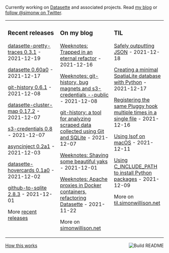 Currently working on [Datasette](https://datasette.io/) and associated projects. Read [my blog](https://simonwillison.net/) or [follow @simonw on Twitter](https://twitter.com/simonw).

<table><tr><td valign="top" width="33%">

### Recent releases
<!-- recent_releases starts -->
[datasette-pretty-traces 0.3.1](https://github.com/simonw/datasette-pretty-traces/releases/tag/0.3.1) - 2021-12-19

[datasette 0.60a0](https://github.com/simonw/datasette/releases/tag/0.60a0) - 2021-12-17

[git-history 0.6.1](https://github.com/simonw/git-history/releases/tag/0.6.1) - 2021-12-08

[datasette-cluster-map 0.17.2](https://github.com/simonw/datasette-cluster-map/releases/tag/0.17.2) - 2021-12-07

[s3-credentials 0.8](https://github.com/simonw/s3-credentials/releases/tag/0.8) - 2021-12-07

[asyncinject 0.2a1](https://github.com/simonw/asyncinject/releases/tag/0.2a1) - 2021-12-03

[datasette-hovercards 0.1a0](https://github.com/simonw/datasette-hovercards/releases/tag/0.1a0) - 2021-12-02

[github-to-sqlite 2.8.3](https://github.com/dogsheep/github-to-sqlite/releases/tag/2.8.3) - 2021-12-01
<!-- recent_releases ends -->
More [recent releases](https://github.com/simonw/simonw/blob/main/releases.md)
</td><td valign="top" width="34%">

### On my blog
<!-- blog starts -->
[Weeknotes: Trapped in an eternal refactor](http://simonwillison.net/2021/Dec/16/eternal-refactor/) - 2021-12-16

[Weeknotes: git-history, bug magnets and s3-credentials --public](http://simonwillison.net/2021/Dec/8/weeknotes/) - 2021-12-08

[git-history: a tool for analyzing scraped data collected using Git and SQLite](http://simonwillison.net/2021/Dec/7/git-history/) - 2021-12-07

[Weeknotes: Shaving some beautiful yaks](http://simonwillison.net/2021/Dec/1/beautiful-yaks/) - 2021-12-01

[Weeknotes: Apache proxies in Docker containers, refactoring Datasette](http://simonwillison.net/2021/Nov/22/apache-proxies-datasette/) - 2021-11-22
<!-- blog ends -->
More on [simonwillison.net](https://simonwillison.net/)
</td><td valign="top" width="33%">

### TIL
<!-- tils starts -->
[Safely outputting JSON](https://til.simonwillison.net/python/safe-output-json) - 2021-12-18

[Creating a minimal SpatiaLite database with Python](https://til.simonwillison.net/spatialite/minimal-spatialite-database-in-python) - 2021-12-17

[Registering the same Pluggy hook multiple times in a single file](https://til.simonwillison.net/pluggy/multiple-hooks-same-file) - 2021-12-16

[Using lsof on macOS](https://til.simonwillison.net/macos/lsof-macos) - 2021-12-11

[Using C\_INCLUDE\_PATH to install Python packages](https://til.simonwillison.net/python/using-c-include-path-to-install-python-packages) - 2021-12-09
<!-- tils ends -->
More on [til.simonwillison.net](https://til.simonwillison.net/)
</td></tr></table>

<a href="https://github.com/simonw/simonw/actions"><img src="https://github.com/simonw/simonw/workflows/Build%20README/badge.svg" align="right" alt="Build README"></a> <a href="https://simonwillison.net/2020/Jul/10/self-updating-profile-readme/">How this works</a>
